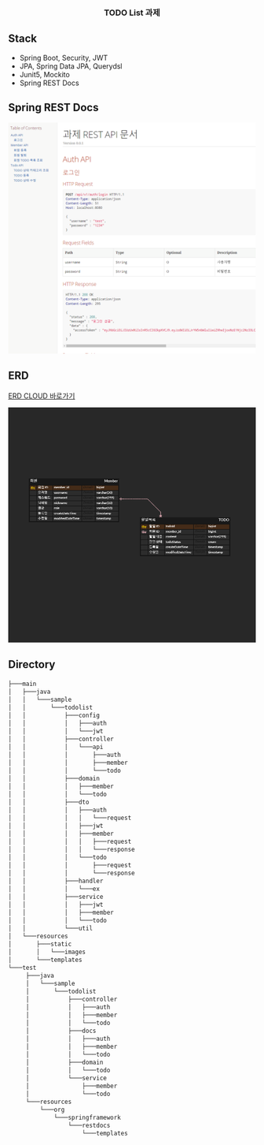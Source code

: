<br>
<br>

<h3 align="center">TODO List 과제</h3>

## Stack
- Spring Boot, Security, JWT
- JPA, Spring Data JPA, Querydsl
- Junit5, Mockito
- Spring REST Docs
 

## Spring REST Docs
![](https://github.com/dididiri1/todolist/blob/main/src/main/resources/static/images/docs.png?raw=true)

## ERD 
[ERD CLOUD 바로가기](https://www.erdcloud.com/d/58ifFt56Y93wChNwp)

![](https://github.com/dididiri1/todolist/blob/main/src/main/resources/static/images/erd.png?raw=true)


## Directory
```
├───main
│   ├───java
│   │   └───sample
│   │       └───todolist
│   │           ├───config
│   │           │   ├───auth
│   │           │   └───jwt
│   │           ├───controller
│   │           │   └───api
│   │           │       ├───auth
│   │           │       ├───member
│   │           │       └───todo
│   │           ├───domain
│   │           │   ├───member
│   │           │   └───todo
│   │           ├───dto
│   │           │   ├───auth
│   │           │   │   └───request
│   │           │   ├───jwt
│   │           │   ├───member
│   │           │   │   ├───request
│   │           │   │   └───response
│   │           │   └───todo
│   │           │       ├───request
│   │           │       └───response
│   │           ├───handler
│   │           │   └───ex
│   │           ├───service
│   │           │   ├───jwt
│   │           │   ├───member
│   │           │   └───todo
│   │           └───util
│   └───resources
│       ├───static
│       │   └───images
│       └───templates
└───test
     ├───java
     │   └───sample
     │       └───todolist
     │           ├───controller
     │           │   ├───auth
     │           │   ├───member
     │           │   └───todo
     │           ├───docs
     │           │   ├───auth
     │           │   ├───member
     │           │   └───todo
     │           ├───domain
     │           │   └───todo
     │           └───service
     │               ├───member
     │               └───todo
     └───resources
         └───org
             └───springframework
                 └───restdocs
                     └───templates
```
